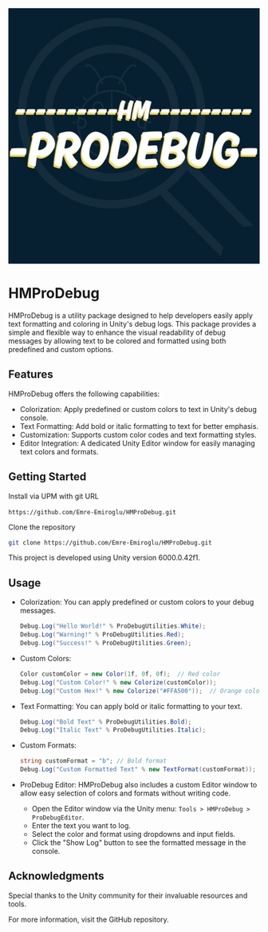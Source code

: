 <img src="icon.jpg" width="512" height="512" alt="HMProDebug Logo">

# HMProDebug
HMProDebug is a utility package designed to help developers easily apply text formatting and coloring in Unity's debug logs. This package provides a simple and flexible way to enhance the visual readability of debug messages by allowing text to be colored and formatted using both predefined and custom options.

## Features
HMProDebug offers the following capabilities:
* Colorization: Apply predefined or custom colors to text in Unity's debug console.
* Text Formatting: Add bold or italic formatting to text for better emphasis.
* Customization: Supports custom color codes and text formatting styles.
* Editor Integration: A dedicated Unity Editor window for easily managing text colors and formats.

## Getting Started
Install via UPM with git URL

`https://github.com/Emre-Emiroglu/HMProDebug.git`

Clone the repository
```bash
git clone https://github.com/Emre-Emiroglu/HMProDebug.git
```
This project is developed using Unity version 6000.0.42f1.

## Usage
* Colorization: You can apply predefined or custom colors to your debug messages.
    ```csharp
    Debug.Log("Hello World!" % ProDebugUtilities.White);
    Debug.Log("Warning!" % ProDebugUtilities.Red);
    Debug.Log("Success!" % ProDebugUtilities.Green);
    ```

* Custom Colors:
    ```csharp
    Color customColor = new Color(1f, 0f, 0f);  // Red color
    Debug.Log("Custom Color!" % new Colorize(customColor));
    Debug.Log("Custom Hex!" % new Colorize("#FFA500"));  // Orange color
    ```
  
* Text Formatting: You can apply bold or italic formatting to your text.
    ```csharp
    Debug.Log("Bold Text" % ProDebugUtilities.Bold);
    Debug.Log("Italic Text" % ProDebugUtilities.Italic);
    ```

* Custom Formats:
    ```csharp
    string customFormat = "b"; // Bold format
    Debug.Log("Custom Formatted Text" % new TextFormat(customFormat));
    ```

* ProDebug Editor: HMProDebug also includes a custom Editor window to allow easy selection of colors and formats without writing code.
  * Open the Editor window via the Unity menu: `Tools > HMProDebug > ProDebugEditor`.
  * Enter the text you want to log.
  * Select the color and format using dropdowns and input fields.
  * Click the "Show Log" button to see the formatted message in the console.

## Acknowledgments
Special thanks to the Unity community for their invaluable resources and tools.

For more information, visit the GitHub repository.
